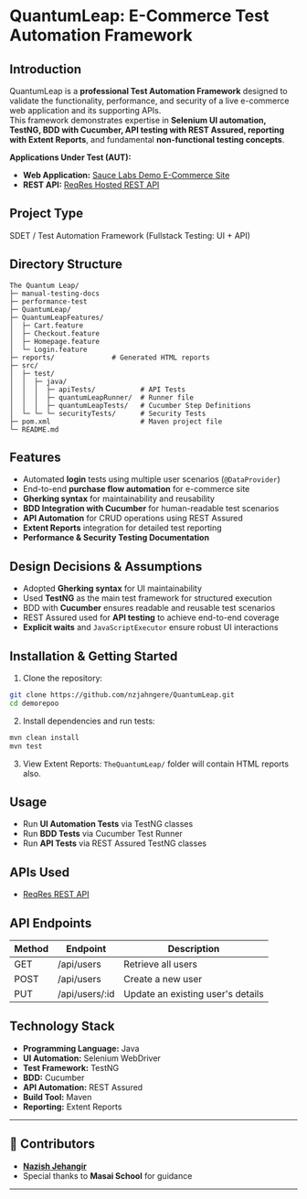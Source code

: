 # QuantumLeap: E-Commerce Test Automation Framework

## Introduction
QuantumLeap is a **professional Test Automation Framework** designed to validate the functionality, performance, and security of a live e-commerce web application and its supporting APIs.  
This framework demonstrates expertise in **Selenium UI automation, TestNG, BDD with Cucumber, API testing with REST Assured, reporting with Extent Reports**, and fundamental **non-functional testing concepts**.

**Applications Under Test (AUT):**  
- **Web Application:** [Sauce Labs Demo E-Commerce Site](https://www.saucedemo.com/)  
- **REST API:** [ReqRes Hosted REST API](https://reqres.in/)

## Project Type
SDET / Test Automation Framework (Fullstack Testing: UI + API)

## Directory Structure

```
The Quantum Leap/
├─ manual-testing-docs
├─ performance-test
├─ QuantumLeap/
├─ QuantumLeapFeatures/
│  ├─ Cart.feature
│  ├─ Checkout.feature
│  ├─ Homepage.feature
│  └─ Login.feature
├─ reports/              # Generated HTML reports
├─ src/
│  ├─ test/
│  │  ├─ java/
│  │  │  ├─ apiTests/           # API Tests
│  │  │  ├─ quantumLeapRunner/  # Runner file
│  │  │  ├─ quantumLeapTests/   # Cucumber Step Definitions
│  └─ └─ └─ securityTests/      # Security Tests
├─ pom.xml                      # Maven project file
└─ README.md

```` 

## Features
- Automated **login** tests using multiple user scenarios (`@DataProvider`)  
- End-to-end **purchase flow automation** for e-commerce site  
- **Gherking syntax** for maintainability and reusability  
- **BDD Integration with Cucumber** for human-readable test scenarios  
- **API Automation** for CRUD operations using REST Assured  
- **Extent Reports** integration for detailed test reporting  
- **Performance & Security Testing Documentation**  

## Design Decisions & Assumptions
- Adopted **Gherking syntax** for UI maintainability  
- Used **TestNG** as the main test framework for structured execution  
- BDD with **Cucumber** ensures readable and reusable test scenarios  
- REST Assured used for **API testing** to achieve end-to-end coverage  
- **Explicit waits** and `JavaScriptExecutor` ensure robust UI interactions  

## Installation & Getting Started
1. Clone the repository:  
```bash
git clone https://github.com/nzjahngere/QuantumLeap.git
cd demorepoo
````

2. Install dependencies and run tests:

```bash
mvn clean install
mvn test
```

3. View Extent Reports: `TheQuantumLeap/` folder will contain HTML reports also.

## Usage

* Run **UI Automation Tests** via TestNG classes
* Run **BDD Tests** via Cucumber Test Runner
* Run **API Tests** via REST Assured TestNG classes

## APIs Used

* [ReqRes REST API](https://reqres.in/)

## API Endpoints

| Method | Endpoint        | Description                       |
| ------ | --------------- | --------------------------------- |
| GET    | /api/users      | Retrieve all users                |
| POST   | /api/users      | Create a new user                 |
| PUT    | /api/users/\:id | Update an existing user's details |

## Technology Stack

* **Programming Language:** Java
* **UI Automation:** Selenium WebDriver
* **Test Framework:** TestNG
* **BDD:** Cucumber
* **API Automation:** REST Assured
* **Build Tool:** Maven
* **Reporting:** Extent Reports

---

## **🤝 Contributors**
- [**Nazish Jehangir**](https://github.com/nzjahngere)
- Special thanks to **Masai School** for guidance  

---
